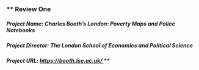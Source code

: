 ### ** Review One  
##### Project Name: _Charles Booth’s London: Poverty Maps and Police Notebooks_  
##### Project Director: The London School of Economics and Political Science  
##### Project URL: [https://booth.lse.ac.uk/ ](https://booth.lse.ac.uk/) **  
